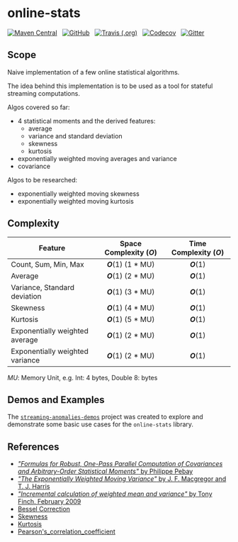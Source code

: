 # online-stats #

[![Maven Central](https://img.shields.io/maven-central/v/org.tupol/online-stats_2.11.svg)](https://mvnrepository.com/artifact/org.tupol/online-stats) &nbsp;
[![GitHub](https://img.shields.io/github/license/tupol/online-stats.svg)](https://github.com/tupol/online-stats/blob/master/LICENSE) &nbsp; 
[![Travis (.org)](https://img.shields.io/travis/tupol/online-stats.svg)](https://travis-ci.com/tupol/online-stats) &nbsp; 
[![Codecov](https://img.shields.io/codecov/c/github/tupol/online-stats.svg)](https://codecov.io/gh/tupol/online-stats) &nbsp;
[![Gitter](https://badges.gitter.im/online-stats/community.svg)](https://gitter.im/online-stats/community?utm_source=badge&utm_medium=badge&utm_campaign=pr-badge&utm_content=badge) &nbsp; 

## Scope ##

Naive implementation of a few online statistical algorithms.

The idea behind this implementation is to be used as a tool for stateful streaming computations.

Algos covered so far:
- 4 statistical moments and the derived features:
  - average
  - variance and standard deviation
  - skewness
  - kurtosis
- exponentially weighted moving averages and variance
- covariance

Algos to be researched:
- exponentially weighted moving skewness
- exponentially weighted moving kurtosis


## Complexity ##

| Feature                         | Space Complexity (*O*) | Time Complexity (*O*) |
| ------------------------------- | :--------------------: | :-------------------: |
| Count, Sum, Min, Max            | ***O***(1)  (1 * MU)   | ***O***(1)            |
| Average                         | ***O***(1)  (2 * MU)   | ***O***(1)            |
| Variance, Standard deviation    | ***O***(1)  (3 * MU)   | ***O***(1)            |
| Skewness                        | ***O***(1)  (4 * MU)   | ***O***(1)            |
| Kurtosis                        | ***O***(1)  (5 * MU)   | ***O***(1)            |
| Exponentially weighted average  | ***O***(1)  (2 * MU)   | ***O***(1)            |
| Exponentially weighted variance | ***O***(1)  (2 * MU)   | ***O***(1)            |

*MU*: Memory Unit, e.g. Int: 4 bytes, Double 8: bytes

## Demos and Examples ##

The [`streaming-anomalies-demos`](https://github.com/tupol/streaming-anomalies-demos) project was created to explore and demonstrate some basic use cases for the `online-stats` library.

## References ##

- [*"Formulas for Robust, One-Pass Parallel Computation of Covariances and Arbitrary-Order Statistical Moments"* by Philippe Pebay](http://prod.sandia.gov/techlib/access-control.cgi/2008/086212.pdf)
- [*"The Exponentially Weighted Moving Variance"* by J. F. Macgregor and T. J. Harris](https://www.tandfonline.com/doi/abs/10.1080/00224065.1993.11979433)
- [*"Incremental calculation of weighted mean and variance"* by Tony Finch, February 2009](http://people.ds.cam.ac.uk/fanf2/hermes/doc/antiforgery/stats.pdf)
- [Bessel Correction](https://en.wikipedia.org/wiki/Bessel%27s_correction)
- [Skewness](https://en.wikipedia.org/wiki/Skewness)
- [Kurtosis](https://en.wikipedia.org/wiki/Kurtosis)
- [Pearson's_correlation_coefficient](https://en.wikipedia.org/wiki/Correlation_and_dependence#Pearson's_product-moment_coefficient)
